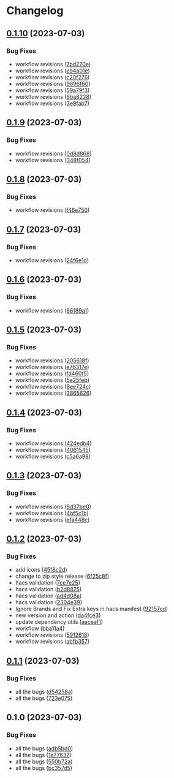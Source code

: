 # Changelog

## [0.1.10](https://github.com/Makr91/ha_easgen/compare/v0.1.9...v0.1.10) (2023-07-03)


### Bug Fixes

* workflow revisions ([7bd270e](https://github.com/Makr91/ha_easgen/commit/7bd270e3d4102444fd16dcd6c9e55538a9c6e3a2))
* workflow revisions ([eb4a01e](https://github.com/Makr91/ha_easgen/commit/eb4a01e4afe49b02f83fdd6a9ae7ad8f0ca4f8ee))
* workflow revisions ([c20f276](https://github.com/Makr91/ha_easgen/commit/c20f27675a5958e2f6bacf7047ba6aa1e5be42ea))
* workflow revisions ([9696f60](https://github.com/Makr91/ha_easgen/commit/9696f60a94a4581fab0ba5441e59c409037d4e6d))
* workflow revisions ([59a79f3](https://github.com/Makr91/ha_easgen/commit/59a79f38d8b91baf67e632e9c7f5f097684ff284))
* workflow revisions ([6ba8228](https://github.com/Makr91/ha_easgen/commit/6ba8228cdb2cff9b5ad8256a43b8b0284c1d2ac4))
* workflow revisions ([3e9fab7](https://github.com/Makr91/ha_easgen/commit/3e9fab7128da6b5e8e3b82203a16bdab0cd1d8d4))

## [0.1.9](https://github.com/Makr91/ha_easgen/compare/v0.1.8...v0.1.9) (2023-07-03)


### Bug Fixes

* workflow revisions ([0d8d868](https://github.com/Makr91/ha_easgen/commit/0d8d86848407dc4a5fd9b143314dd6b96e4532d4))
* workflow revisions ([348f054](https://github.com/Makr91/ha_easgen/commit/348f05428f80abeb3421fe69c06f66a0d462bccb))

## [0.1.8](https://github.com/Makr91/ha_easgen/compare/v0.1.7...v0.1.8) (2023-07-03)


### Bug Fixes

* workflow revisions ([f46e750](https://github.com/Makr91/ha_easgen/commit/f46e750825af09c7cedb7b24bc22361ee429b442))

## [0.1.7](https://github.com/Makr91/ha_easgen/compare/v0.1.6...v0.1.7) (2023-07-03)


### Bug Fixes

* workflow revisions ([24f6e1d](https://github.com/Makr91/ha_easgen/commit/24f6e1dab61bc231f956ff9664845f5f6ce412cb))

## [0.1.6](https://github.com/Makr91/ha_easgen/compare/v0.1.5...v0.1.6) (2023-07-03)


### Bug Fixes

* workflow revisions ([86189a1](https://github.com/Makr91/ha_easgen/commit/86189a1fecc0cd32b322ecf632a7efe541a20d28))

## [0.1.5](https://github.com/Makr91/ha_easgen/compare/v0.1.4...v0.1.5) (2023-07-03)


### Bug Fixes

* workflow revisions ([205618f](https://github.com/Makr91/ha_easgen/commit/205618f248c26d7da10c54c8584e9d02af07e764))
* workflow revisions ([e76317e](https://github.com/Makr91/ha_easgen/commit/e76317e0c1d6c28e940ceb51962f8d589491278f))
* workflow revisions ([fd460f5](https://github.com/Makr91/ha_easgen/commit/fd460f5f7138cfe051d514ef9855d93279d88890))
* workflow revisions ([5e25feb](https://github.com/Makr91/ha_easgen/commit/5e25feb68752be14461fdc7ed6d7e01a2986c2e0))
* workflow revisions ([8ee724c](https://github.com/Makr91/ha_easgen/commit/8ee724ca02352ccbdf39249e2098666bdea0b8be))
* workflow revisions ([3865626](https://github.com/Makr91/ha_easgen/commit/38656265f869adc63ef4ea50f286195b6b8f69c4))

## [0.1.4](https://github.com/Makr91/ha_easgen/compare/v0.1.3...v0.1.4) (2023-07-03)


### Bug Fixes

* workflow revisions ([424edb4](https://github.com/Makr91/ha_easgen/commit/424edb4f59153de2658c037dfd003f049a091adc))
* workflow revisions ([4061545](https://github.com/Makr91/ha_easgen/commit/406154508db6a202073b5f710443c854ca962886))
* workflow revisions ([c5a6a98](https://github.com/Makr91/ha_easgen/commit/c5a6a98633fa3cc79b194827606e58e9a7b9a02c))

## [0.1.3](https://github.com/Makr91/ha_easgen/compare/v0.1.2...v0.1.3) (2023-07-03)


### Bug Fixes

* workflow revisions ([8d37be0](https://github.com/Makr91/ha_easgen/commit/8d37be0ad4d5e118a5bbd358dcdc51e208647a6b))
* workflow revisions ([4bf5c1b](https://github.com/Makr91/ha_easgen/commit/4bf5c1b10c645687761937026887f9062a4ea672))
* workflow revisions ([efa448c](https://github.com/Makr91/ha_easgen/commit/efa448ca2a4c74cc4398737ee7d899e6e19a89eb))

## [0.1.2](https://github.com/Makr91/ha_easgen/compare/v0.1.1...v0.1.2) (2023-07-03)


### Bug Fixes

* add icons ([45f8c2d](https://github.com/Makr91/ha_easgen/commit/45f8c2dab7533ca3719e998ee266e4de389fae7a))
* change to zip style release ([6f25c8f](https://github.com/Makr91/ha_easgen/commit/6f25c8f48a3c459a922efdf031bb3687cc381a5b))
* hacs validation ([7ce7e25](https://github.com/Makr91/ha_easgen/commit/7ce7e2533971aa87a823937d741d4cabf65f487d))
* hacs validation ([b2d8875](https://github.com/Makr91/ha_easgen/commit/b2d887583b2f46080bfa64f353a72328da8cbd13))
* hacs validation ([ad4d08a](https://github.com/Makr91/ha_easgen/commit/ad4d08ae6d3bb7c1b7f89caaa1e94196fc77dda6))
* hacs validation ([2304e39](https://github.com/Makr91/ha_easgen/commit/2304e39a165207e0bb0eeaee3a92830aea4c8c70))
* Ignore Brands and Fix Extra keys in hacs manifest ([92157cd](https://github.com/Makr91/ha_easgen/commit/92157cdfc15e5556b4093802a7591dd1a68d3e7b))
* new version and action ([da4fce3](https://github.com/Makr91/ha_easgen/commit/da4fce328ac9674be6f1d49a198a4e762b5b8c21))
* update dependency utils ([aaceaf1](https://github.com/Makr91/ha_easgen/commit/aaceaf12594538c3dacd8609145b9b2f4fe61c32))
* workflow ([bba11a4](https://github.com/Makr91/ha_easgen/commit/bba11a4894bbe577126b9353aa150bdfc4a7d729))
* workflow revisions ([5912618](https://github.com/Makr91/ha_easgen/commit/5912618fa3c25ebf0606ea156ecde544fee8cc57))
* workflow revisions ([abfb357](https://github.com/Makr91/ha_easgen/commit/abfb35790552b53ebd1f6fefeba55d8fe575f895))

## [0.1.1](https://github.com/Makr91/ha_easgen/compare/v0.1.0...v0.1.1) (2023-07-03)


### Bug Fixes

* all the bugs ([d54258a](https://github.com/Makr91/ha_easgen/commit/d54258ad74b57efe51b7bd5e0cbec8fd4bee5499))
* all the bugs ([723e075](https://github.com/Makr91/ha_easgen/commit/723e075a2f1242f61d2c6484a28f13ce584f9669))

## 0.1.0 (2023-07-03)


### Bug Fixes

* all the bugs ([adb5bd0](https://github.com/Makr91/ha_easgen/commit/adb5bd02f68104d6ce1dcdbb7a0a441ed0ad9b9e))
* all the bugs ([1e77637](https://github.com/Makr91/ha_easgen/commit/1e77637a1692da6df9d2b9132d8deec63cdaf447))
* all the bugs ([550b72a](https://github.com/Makr91/ha_easgen/commit/550b72afc1fc617b6ffb49716af4b213a4e9db4e))
* all the bugs ([bc357d5](https://github.com/Makr91/ha_easgen/commit/bc357d5308f082fa61c2e8ab551a8c915270b795))
